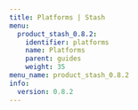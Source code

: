 ```yaml
---
title: Platforms | Stash
menu:
  product_stash_0.8.2:
    identifier: platforms
    name: Platforms
    parent: guides
    weight: 35
menu_name: product_stash_0.8.2
info:
  version: 0.8.2
---
```


